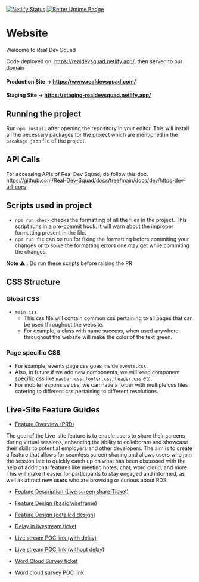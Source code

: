 [![Netlify Status](https://api.netlify.com/api/v1/badges/f178400b-1528-4bae-b454-8cddfd2fde0b/deploy-status)](https://app.netlify.com/sites/realdevsquad/deploys)
[![Better Uptime Badge](https://betteruptime.com/status-badges/v1/monitor/5hut.svg)](https://betteruptime.com/?utm_source=status_badge)

# Website

Welcome to Real Dev Squad

Code deployed on: https://realdevsquad.netlify.app/, then served to our domain

#### Production Site -> https://www.realdevsquad.com/

#### Staging Site -> https://staging-realdevsquad.netlify.app/

## Running the project

Run `npm install` after opening the repository in your editor. This will install all the necessary packages for the project which are mentioned in the `pacakage.json` file of the project.

## API Calls

For accessing APIs of Real Dev Squad, do follow this doc.
https://github.com/Real-Dev-Squad/docs/tree/main/docs/dev/https-dev-url-cors

## Scripts used in project

- `npm run check` checks the formatting of all the files in the project. This script runs in a pre-commit hook. It will warn about the improper formatting present in the file.
- `npm run fix` can be run for fixing the formatting before commiting your changes or to solve the formatting errors one may get while commiting the changes.

**Note** :warning: : Do run these scripts before raising the PR

## CSS Structure

### Global CSS

- `main.css`
  - This css file will contain common css pertaining to all pages that can be used throughout the website.
  - For example, a class with name success, when used anywhere throughout the website will make the color of the text green.

### Page specific CSS

- For example, events page css goes inside `events.css`.
- Also, in future if we add new components, we will keep component specific css like `navbar.css`, `footer.css`, `header.css` etc.
- For mobile responsive css, we can have a folder with multiple css files catering to different css pertaining to different resolutions.

## Live-Site Feature Guides

- [Feature Overview (PRD)](https://precodes.notion.site/Requirement-document-for-live-screen-share-feature-e8c0c1eea04947beb44ddb60e609aaec)

The goal of the Live-site feature is to enable users to share their screens during virtual sessions, enhancing the ability to collaborate and showcase their skills to potential employers and other developers. The aim is to create a feature that allows for seamless screen sharing and allows users who join the session late to quickly catch up on what has been discussed with the help of additional features like meeting notes, chat, word cloud, and more. This will make it easier for participants to stay engaged and informed, as well as attract new users who are browsing or curious about RDS.

- [Feature Description (Live screen share Ticket)](https://github.com/Real-Dev-Squad/website-www/issues/343)

- [Feature Design (basic wireframe)](https://www.figma.com/file/O8QLwPzTuH3RIWoYdxitln/Live-Page?node-id=0%3A1&t=vKJPfNkUiuCXPoIl-0)

- [Feature Design (detailed design)](https://www.figma.com/file/2VtPGJH61Qp0iarkKW6KTO/Live-Site-Detailed-Designs?node-id=0-1)

- [Delay in livestream ticket](https://github.com/Real-Dev-Squad/website-www/issues/361)

- [Live stream POC link (with delay)](https://github.com/Real-Dev-Squad/website-www/issues/361)

- [Live stream POC link (without delay)](https://word-cloud-poc.netlify.app/live.html?role=guest)

- [Word Cloud Survey ticket](https://github.com/Real-Dev-Squad/website-www/issues/359)

- [Word cloud survey POC link](https://github.com/Real-Dev-Squad/website-www/issues/359)
